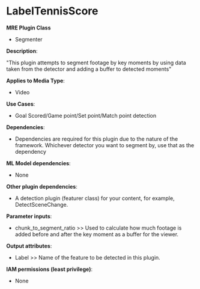 # LabelTennisScore #

**MRE Plugin Class**
- Segmenter

**Description**:

"This plugin attempts to segment footage by key moments by using data taken from the detector and adding a buffer to detected moments"

**Applies to Media Type**:
- Video

**Use Cases**:
- Goal Scored/Game point/Set point/Match point detection

**Dependencies**:
- Dependencies are required for this plugin due to the nature of the framework. Whichever detector you want to segment by, use that as the dependency

**ML Model dependencies**:
- None 

**Other plugin dependencies**:
- A detection plugin (featurer class) for your content, for example, DetectSceneChange.

**Parameter inputs**:
- chunk_to_segment_ratio >> Used to calculate how much footage is added before and after the key moment as a buffer for the viewer.

**Output attributes**:
- Label >> Name of the feature to be detected in this plugin.

**IAM permissions (least privilege)**:
- None
